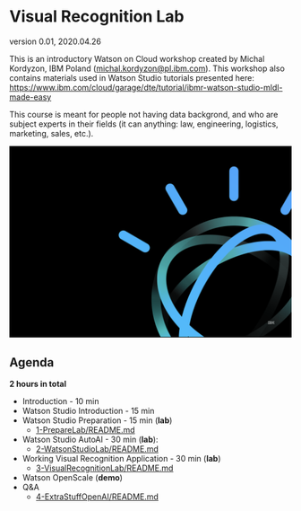 # Visual Recognition Lab

version 0.01, 2020.04.26

This is an introductory Watson on Cloud workshop created by Michal Kordyzon, IBM Poland (michal.kordyzon@pl.ibm.com).
This workshop also contains materials used in Watson Studio tutorials presented here: 
https://www.ibm.com/cloud/garage/dte/tutorial/ibmr-watson-studio-mldl-made-easy

This course is meant for people not having data backgrond, and who are subject experts in their fields (it can anything: law, engineering, logistics, marketing, sales, etc.).

![w1](/images/w1.png)

## Agenda

**2 hours in total**
+ Introduction - 10 min
+ Watson Studio Introduction - 15 min
+ Watson Studio Preparation - 15 min (**lab**)
  + [1-PrepareLab/README.md](1-PrepareLab/README.md)
+ Watson Studio AutoAI - 30 min (**lab**):
  + [2-WatsonStudioLab/README.md](2-WatsonStudioLab/README.md)
+ Working Visual Recognition Application - 30 min (**lab**)
  + [3-VisualRecognitionLab/README.md](3-VisualRecognitionLab/README.md)
+ Watson OpenScale (**demo**)
+ Q&A
  + [4-ExtraStuffOpenAI/README.md](4-ExtraStuffOpenAI/README.md)
  